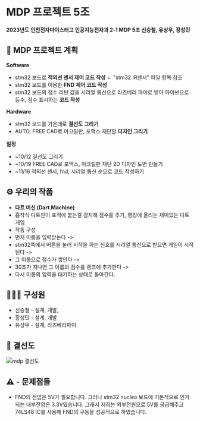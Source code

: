 # MDP 프로젝트 5조
**2023년도 인천전자마이스터고 인공지능전자과 2-1 MDP 5조 신승철, 유상우, 장성민**


## 📅 MDP 프로젝트 계획

**Software**
- stm32 보드로 **적외선 센서 제어 코드 작성**
 ㄴ "stm32 IR센서" 파일 항목 참조
- stm32 보드를 이용한 **FND 제어 코드 작성**
- stm32 보드의 점수 리턴 값을 시리얼 통신으로 라즈베리 파이로 받아 파이썬으로 등수, 점수 표시하는 **코드 작성**

**Hardware**
- stm32 보드를 가운데로 **결선도 그리기**
- AUTO, FREE CAD로 아크릴판, 포맥스 재단할 **디자인 그리기**

**일정**
- ~10/12 결선도 그리기
- ~10/19 FREE CAD로 포맥스, 아크릴판 재단 2D 디자인 도면 만들기
- ~11/16  적외선 센서, fnd, 시리얼 통신 순으로 코드 작성하기


## ⚙️ 우리의 작품
+ **다트 머신 (Dart Machine)**
+ 흡착식 다트핀이 표적에 붙는걸 감지해 점수를 추가, 랭킹에 올리는 재미있는 다트게임
+ 작동 구성
+ 먼저 이름을 입력받는다 ->
+ stm32쪽에서 버튼을 눌러 시작을 하는 신호를 시리얼 통신으로 받으면 게임이 시작된다 ->
+ 그 이름으로 점수가 쌓인다 ->
+ 30초가 지나면 그 이름의 점수를 랭크에 추가한다 ->
+ 다시 이름의 입력을 대기하는 상태로 돌아간다.
 

## 🧑‍🤝‍🧑 구성원
* 신승철 - 설계, 개발,
* 장성민 - 설계, 개발
* 유상우 - 설계, 라즈베리파이

## 📐 결선도
![mdp 결선도](https://github.com/Seongmin-Jang/IEM_AI_2-1-Group5/assets/147483096/a4c7ae22-edb2-47a0-bb78-f6b36ca5b7e8)

## ⚠️ - 문제점들
* FND의 전압은 5V가 필요합니다. 그러나 stm32 nucleo 보드에 기본적으로 인가되는 내부전압은 3.3V였습니다. 그래서 저희는 외부전원으로 5V를 공급해주고 74LS48 IC를 사용해 FND의 구동을 성공적으로 하였습니다.
